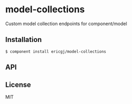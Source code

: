 
# model-collections

  Custom model collection endpoints for component/model

## Installation

    $ component install ericgj/model-collections

## API

   

## License

  MIT
